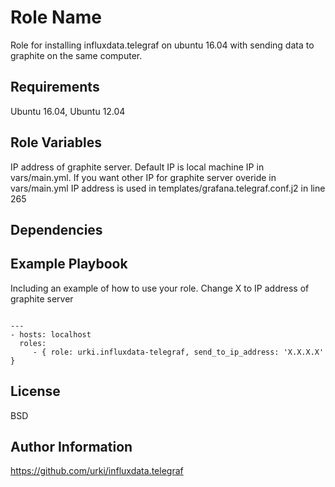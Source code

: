 Role Name
=========

Role for installing influxdata.telegraf on ubuntu 16.04 with sending data to graphite on the same computer.

Requirements
------------

Ubuntu 16.04, Ubuntu 12.04

Role Variables
--------------

IP address of graphite server. Default IP is local machine IP in vars/main.yml. If you want other IP for graphite server overide
in vars/main.yml
IP address is used in templates/grafana.telegraf.conf.j2 in line 265

Dependencies
------------

Example Playbook
----------------

Including an example of how to use your role. Change X to IP address of graphite server

```

---
- hosts: localhost
  roles:
     - { role: urki.influxdata-telegraf, send_to_ip_address: 'X.X.X.X' }

```

License
-------

BSD

Author Information
------------------
https://github.com/urki/influxdata.telegraf
